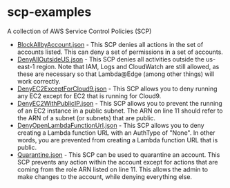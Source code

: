 # scp-examples
A collection of AWS Service Control Policies (SCP)

- [BlockAllbyAccount.json](BlockAllByAccount.json) - This SCP denies all actions in the set of accounts listed. This can deny a set of permissions in a set of accounts.
- [DenyAllOutsideUS.json](DenyAllOutsideUS.json) - This SCP denies all activities outside the us-east-1 region. Note that IAM, Logs and CloudWatch are still allowed, as these are necessary so that Lambda@Edge (among other things) will work correctly.
- [DenyEC2ExceptForCloud9.json](DenyEC2ExceptForCloud9.json) - This SCP allows you to deny running any EC2 except for EC2 that is running for Cloud9.
- [DenyEC2WithPublicIP.json](DenyEC2WithPublicIP.json) - This SCP allows you to prevent the running of an EC2 instance in a public subnet. The ARN on line 11 should refer to the ARN of a subnet (or subnets) that are public.
- [DenyOpenLambdaFunctionUrl.json](DenyOpenLambdaFunctionUrl.json) - This SCP allows you to deny creating a Lambda function URL with an AuthType of "None". In other words, you are prevented from creating a Lambda function URL that is public.
- [Quarantine.json](Quarantine.json) - This SCP can be used to quarantine an account. This SCP prevents any action within the account except for actions that are coming from the role ARN listed on line 11. This allows the admin to make changes to the account, while denying everything else.
